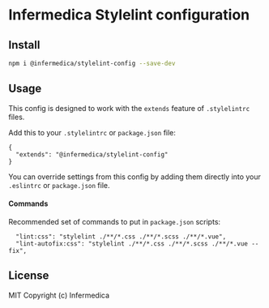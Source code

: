 # Infermedica Stylelint configuration

## Install

```bash
npm i @infermedica/stylelint-config --save-dev
```

## Usage

This config is designed to work with the `extends` feature of `.stylelintrc` files.

Add this to your `.stylelintrc` or `package.json` file:

```
{
  "extends": "@infermedica/stylelint-config"
}
```

You can override settings from this config by adding them directly into your
`.eslintrc` or `package.json` file.

#### Commands

Recommended set of commands to put in `package.json` scripts:

```
  "lint:css": "stylelint ./**/*.css ./**/*.scss ./**/*.vue",
  "lint-autofix:css": "stylelint ./**/*.css ./**/*.scss ./**/*.vue --fix",
```

## License

MIT Copyright (c) Infermedica
